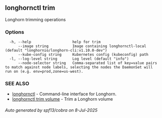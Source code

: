## longhornctl trim

Longhorn trimming operations

### Options

```
  -h, --help                   help for trim
      --image string           Image containing longhornctl-local (default "longhornio/longhorn-cli:v1.10.0-dev")
      --kube-config string     Kubernetes config (kubeconfig) path
  -l, --log-level string       Log level (default "info")
      --node-selector string   Comma-separated list of key=value pairs to match against node labels, selecting the nodes the DaemonSet will run on (e.g. env=prod,zone=us-west).
```

### SEE ALSO

* [longhornctl](longhornctl.md)	 - Command-line interface for Longhorn.
* [longhornctl trim volume](longhornctl_trim_volume.md)	 - Trim a Longhorn volume

###### Auto generated by spf13/cobra on 8-Jul-2025
